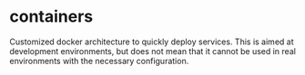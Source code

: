 # containers
Customized docker architecture to quickly deploy services. This is aimed at development environments, but does not mean that it cannot be used in real environments with the necessary configuration.
